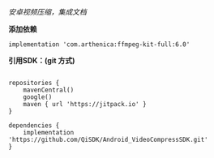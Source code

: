 *安卓视频压缩，集成文档*



**添加依赖**
```
implementation 'com.arthenica:ffmpeg-kit-full:6.0'
```

**引用SDK：(git 方式)**
```

repositories {
    mavenCentral()
    google()
    maven { url 'https://jitpack.io' }
}

dependencies {
    implementation 'https://github.com/QiSDK/Android_VideoCompressSDK.git'
}
```




